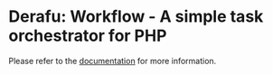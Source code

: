 # Derafu: Workflow - A simple task orchestrator for PHP

Please refer to the [documentation](https://www.derafu.dev/docs/automation/workflow) for more information.
